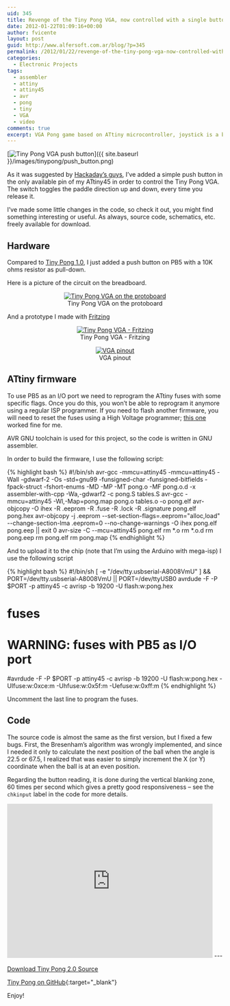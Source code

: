 ```yaml
---
uid: 345
title: Revenge of the Tiny Pong VGA, now controlled with a single button
date: 2012-01-22T01:09:16+00:00
author: fvicente
layout: post
guid: http://www.alfersoft.com.ar/blog/?p=345
permalink: /2012/01/22/revenge-of-the-tiny-pong-vga-now-controlled-with-a-single-button/
categories:
  - Electronic Projects
tags:
  - assembler
  - attiny
  - attiny45
  - avr
  - pong
  - tiny
  - VGA
  - video
comments: true
excerpt: VGA Pong game based on ATtiny microcontroller, joystick is a button!
---
```

[<img src="{{ site.baseurl }}/images/tinypong/push_button.png" alt="Tiny Pong VGA push button" title="Tiny Pong VGA push button">]({{ site.baseurl }}/images/tinypong/push_button.png)

As it was suggested by <a href="http://hackaday.com/2011/10/07/8-pin-micro-plays-pong-on-you-widescreen/" title="Hackaday Tiny Pong VGA" target="_blank">Hackaday&#8217;s guys</a>, I&#8217;ve added a simple push button in the only available pin of my ATtiny45 in order to control the Tiny Pong VGA. The switch toggles the paddle direction up and down, every time you release it.

I&#8217;ve made some little changes in the code, so check it out, you might find something interesting or useful. As always, source code, schematics, etc. freely available for download.

<!--more-->

## Hardware

Compared to <a href="{{ site.baseurl }}/2011/09/19/tiny-pong-more-fun-with-attiny45-and-vga/" title="Tiny Pong: More fun with ATtiny45 and VGA" target="_blank">Tiny Pong 1.0</a>, I just added a push button on PB5 with a 10K ohms resistor as pull-down.

Here is a picture of the circuit on the breadboard.

<figure style="text-align: center;">
	<a title="Tiny Pong VGA on the protoboard" href="{{ site.baseurl }}/images/tinypong/tinypong_with_button.jpg" target="_blank"><img src="{{ site.baseurl }}/images/tinypong/tinypong_with_button.jpg" alt="Tiny Pong VGA on the protoboard" title="Tiny Pong VGA on the protoboard"/></a>
	<figcaption>Tiny Pong VGA on the protoboard</figcaption>
</figure>

And a prototype I made with <a href="http://fritzing.org/" title="Fritzing" target="_blank">Fritzing</a>

<figure style="text-align: center;">
	<a title="Tiny Pong VGA - Fritzing" href="{{ site.baseurl }}/images/tinypong/tinypong_fritzing.png" target="_blank"><img src="{{ site.baseurl }}/images/tinypong/tinypong_fritzing.png" alt="Tiny Pong VGA - Fritzing" title="Tiny Pong VGA - Fritzing"/></a>
	<figcaption>Tiny Pong VGA - Fritzing</figcaption>
</figure>

<figure style="text-align: center;">
	<a title="VGA pinout" href="{{ site.baseurl }}/images/tinypong/vga_pinout.jpg" target="_blank"><img src="{{ site.baseurl }}/images/tinypong/vga_pinout.jpg" alt="VGA pinout" title="VGA pinout"/></a>
	<figcaption>VGA pinout</figcaption>
</figure>

## ATtiny firmware

To use PB5 as an I/O port we need to reprogram the ATtiny fuses with some specific flags. Once you do this, you won&#8217;t be able to reprogram it anymore using a regular ISP programmer. If you need to flash another firmware, you will need to reset the fuses using a High Voltage programmer; <a href="http://www.rickety.us/2010/03/arduino-avr-high-voltage-serial-programmer/" title="AVR High Voltage programmer" target="_blank">this one</a> worked fine for me.

AVR GNU toolchain is used for this project, so the code is written in GNU assembler.

In order to build the firmware, I use the following script:

{% highlight bash %}
#!/bin/sh
avr-gcc -mmcu=attiny45 -mmcu=attiny45 -Wall -gdwarf-2 -Os -std=gnu99 -funsigned-char -funsigned-bitfields -fpack-struct -fshort-enums -MD -MP -MT pong.o -MF pong.o.d  -x assembler-with-cpp -Wa,-gdwarf2 -c pong.S tables.S
avr-gcc -mmcu=attiny45 -Wl,-Map=pong.map pong.o tables.o -o pong.elf
avr-objcopy -O ihex -R .eeprom -R .fuse -R .lock -R .signature pong.elf pong.hex
avr-objcopy -j .eeprom --set-section-flags=.eeprom="alloc,load" --change-section-lma .eeprom=0 --no-change-warnings -O ihex pong.elf pong.eep || exit 0
avr-size -C --mcu=attiny45 pong.elf
rm *.o
rm *.o.d
rm pong.eep
rm pong.elf
rm pong.map
{% endhighlight %}

And to upload it to the chip (note that I&#8217;m using the Arduino with mega-isp) I use the following script

{% highlight bash %}
#!/bin/sh
[ -e "/dev/tty.usbserial-A8008VmU" ] && PORT=/dev/tty.usbserial-A8008VmU || PORT=/dev/ttyUSB0
avrdude -F -P $PORT -p attiny45 -c avrisp -b 19200 -U flash:w:pong.hex
# fuses
# WARNING: fuses with PB5 as I/O port
#avrdude -F -P $PORT -p attiny45 -c avrisp -b 19200 -U flash:w:pong.hex -Ulfuse:w:0xce:m -Uhfuse:w:0x5f:m -Uefuse:w:0xff:m
{% endhighlight %}

Uncomment the last line to program the fuses.

## Code

The source code is almost the same as the first version, but I fixed a few bugs. First, the Bresenham&#8217;s algorithm was wrongly implemented, and since I needed it only to calculate the next position of the ball when the angle is 22.5 or 67.5, I realized that was easier to simply increment the X (or Y) coordinate when the ball is at an even position.

Regarding the button reading, it is done during the vertical blanking zone, 60 times per second which gives a pretty good responsiveness &#8211; see the `chkinput` label in the code for more details.

<iframe width="480" height="360" src="http://www.youtube.com/embed/VMZvNSRKmWE" allowfullscreen frameborder="0"></iframe>
---

<a title="Download Tiny Pong 2.0" markdown="0" href="https://github.com/fvicente/tinypong/archive/v2.0.zip" class="btn">Download Tiny Pong 2.0 Source</a>

[Tiny Pong on GitHub](https://github.com/fvicente/tinypong "Tiny Pong on GitHub"){:target="_blank"}

Enjoy!
